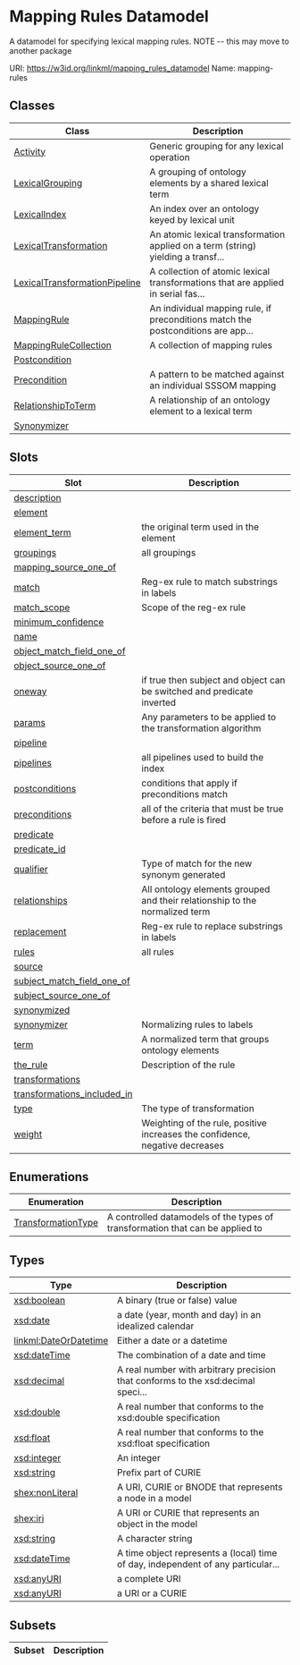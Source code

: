 # Mapping Rules Datamodel

A datamodel for specifying lexical mapping rules. NOTE -- this may move to another package

URI: https://w3id.org/linkml/mapping_rules_datamodel
Name: mapping-rules

## Classes

| Class | Description |
| --- | --- |
| [Activity](Activity.md) | Generic grouping for any lexical operation |
| [LexicalGrouping](LexicalGrouping.md) | A grouping of ontology elements by a shared lexical term |
| [LexicalIndex](LexicalIndex.md) | An index over an ontology keyed by lexical unit |
| [LexicalTransformation](LexicalTransformation.md) | An atomic lexical transformation applied on a term (string) yielding a transf... |
| [LexicalTransformationPipeline](LexicalTransformationPipeline.md) | A collection of atomic lexical transformations that are applied in serial fas... |
| [MappingRule](MappingRule.md) | An individual mapping rule, if preconditions match the postconditions are app... |
| [MappingRuleCollection](MappingRuleCollection.md) | A collection of mapping rules |
| [Postcondition](Postcondition.md) |  |
| [Precondition](Precondition.md) | A pattern to be matched against an individual SSSOM mapping |
| [RelationshipToTerm](RelationshipToTerm.md) | A relationship of an ontology element to a lexical term |
| [Synonymizer](Synonymizer.md) |  |


## Slots

| Slot | Description |
| --- | --- |
| [description](description.md) |  |
| [element](element.md) |  |
| [element_term](element_term.md) | the original term used in the element |
| [groupings](groupings.md) | all groupings |
| [mapping_source_one_of](mapping_source_one_of.md) |  |
| [match](match.md) | Reg-ex rule to match substrings in labels |
| [match_scope](match_scope.md) | Scope of the reg-ex rule |
| [minimum_confidence](minimum_confidence.md) |  |
| [name](name.md) |  |
| [object_match_field_one_of](object_match_field_one_of.md) |  |
| [object_source_one_of](object_source_one_of.md) |  |
| [oneway](oneway.md) | if true then subject and object can be switched and predicate inverted |
| [params](params.md) | Any parameters to be applied to the transformation algorithm |
| [pipeline](pipeline.md) |  |
| [pipelines](pipelines.md) | all pipelines used to build the index |
| [postconditions](postconditions.md) | conditions that apply if preconditions match |
| [preconditions](preconditions.md) | all of the criteria that must be true before a rule is fired |
| [predicate](predicate.md) |  |
| [predicate_id](predicate_id.md) |  |
| [qualifier](qualifier.md) | Type of match for the new synonym generated |
| [relationships](relationships.md) | All ontology elements grouped and their relationship to the normalized term |
| [replacement](replacement.md) | Reg-ex rule to replace substrings in labels |
| [rules](rules.md) | all rules |
| [source](source.md) |  |
| [subject_match_field_one_of](subject_match_field_one_of.md) |  |
| [subject_source_one_of](subject_source_one_of.md) |  |
| [synonymized](synonymized.md) |  |
| [synonymizer](synonymizer.md) | Normalizing rules to labels |
| [term](term.md) | A normalized term that groups ontology elements |
| [the_rule](the_rule.md) | Description of the rule |
| [transformations](transformations.md) |  |
| [transformations_included_in](transformations_included_in.md) |  |
| [type](type.md) | The type of transformation |
| [weight](weight.md) | Weighting of the rule, positive increases the confidence, negative decreases |


## Enumerations

| Enumeration | Description |
| --- | --- |
| [TransformationType](TransformationType.md) | A controlled datamodels of the types of transformation that can be applied to |


## Types

| Type | Description |
| --- | --- |
| [xsd:boolean](http://www.w3.org/2001/XMLSchema#boolean) | A binary (true or false) value |
| [xsd:date](http://www.w3.org/2001/XMLSchema#date) | a date (year, month and day) in an idealized calendar |
| [linkml:DateOrDatetime](https://w3id.org/linkml/DateOrDatetime) | Either a date or a datetime |
| [xsd:dateTime](http://www.w3.org/2001/XMLSchema#dateTime) | The combination of a date and time |
| [xsd:decimal](http://www.w3.org/2001/XMLSchema#decimal) | A real number with arbitrary precision that conforms to the xsd:decimal speci... |
| [xsd:double](http://www.w3.org/2001/XMLSchema#double) | A real number that conforms to the xsd:double specification |
| [xsd:float](http://www.w3.org/2001/XMLSchema#float) | A real number that conforms to the xsd:float specification |
| [xsd:integer](http://www.w3.org/2001/XMLSchema#integer) | An integer |
| [xsd:string](http://www.w3.org/2001/XMLSchema#string) | Prefix part of CURIE |
| [shex:nonLiteral](shex:nonLiteral) | A URI, CURIE or BNODE that represents a node in a model |
| [shex:iri](shex:iri) | A URI or CURIE that represents an object in the model |
| [xsd:string](http://www.w3.org/2001/XMLSchema#string) | A character string |
| [xsd:dateTime](http://www.w3.org/2001/XMLSchema#dateTime) | A time object represents a (local) time of day, independent of any particular... |
| [xsd:anyURI](http://www.w3.org/2001/XMLSchema#anyURI) | a complete URI |
| [xsd:anyURI](http://www.w3.org/2001/XMLSchema#anyURI) | a URI or a CURIE |


## Subsets

| Subset | Description |
| --- | --- |
